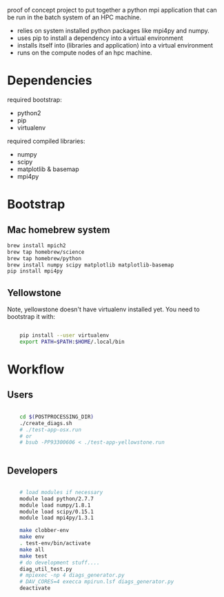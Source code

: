 proof of concept project to put together a python mpi application that can be run in the batch system of an HPC machine. 

* relies on system installed python packages like mpi4py and numpy.
* uses pip to install a dependency into a virtual environment
* installs itself into (libraries and application) into a virtual environment
* runs on the compute nodes of an hpc machine.


Dependencies
============

required bootstrap:

* python2
* pip
* virtualenv

required compiled libraries:

* numpy
* scipy 
* matplotlib & basemap
* mpi4py


Bootstrap
=========

Mac homebrew system
-------------------

```bash
brew install mpich2
brew tap homebrew/science
brew tap homebrew/python
brew install numpy scipy matplotlib matplotlib-basemap
pip install mpi4py
```

Yellowstone
-----------

Note, yellowstone doesn't have virtualenv installed yet. You need to
bootstrap it with:

```bash

    pip install --user virtualenv
    export PATH=$PATH:$HOME/.local/bin

```


Workflow
========

Users
-----

```bash

    cd $(POSTPROCESSING_DIR)
    ./create_diags.sh
    # ./test-app-osx.run
    # or
    # bsub -PP93300606 < ./test-app-yellowstone.run
    
```


Developers
----------


```bash

    # load modules if necessary
    module load python/2.7.7
    module load numpy/1.8.1
    module load scipy/0.15.1
    module load mpi4py/1.3.1

    make clobber-env
    make env
    . test-env/bin/activate
    make all
    make test
    # do development stuff....
    diag_util_test.py
    # mpiexec -np 4 diags_generator.py
    # DAV_CORES=4 execca mpirun.lsf diags_generator.py
    deactivate

```
